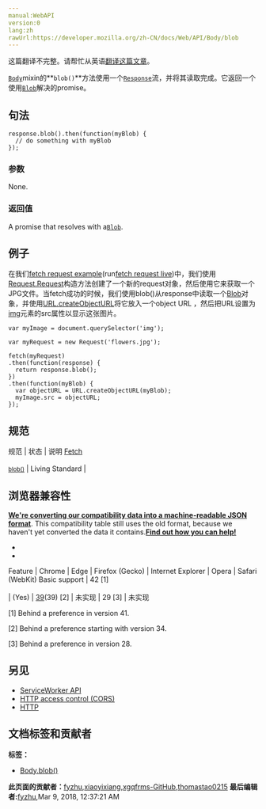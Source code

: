 ```yaml
---
manual:WebAPI
version:0
lang:zh
rawUrl:https://developer.mozilla.org/zh-CN/docs/Web/API/Body/blob
---
```




这篇翻译不完整。请帮忙从英语[翻译这篇文章](%23426 "")。






[`Body`](%2574 "Fetch API 中的 Body mixin 代表 代表响应/请求的正文，允许你声明其内容类型是什么以及应该如何处理。")mixin的**`blob()`**方法使用一个[`Response`](%3071 "Fetch API 的Response接口呈现了对一次请求的响应数据")流，并将其读取完成。它返回一个使用[`Blob`](%379 "Blob 对象表示一个不可变、原始数据的类文件对象。Blob 表示的不一定是JavaScript原生格式的数据。文件 接口基于Blob，继承了 blob 的功能并将其扩展使其支持用户系统上的文件。")解决的promise。


## 句法<a name="句法"></a>

```
response.blob().then(function(myBlob) {
  // do something with myBlob
});
```

### 参数<a name="参数"></a>


None.


### 返回值<a name="返回值"></a>


A promise that resolves with a[`Blob`](%379 "Blob 对象表示一个不可变、原始数据的类文件对象。Blob 表示的不一定是JavaScript原生格式的数据。文件 接口基于Blob，继承了 blob 的功能并将其扩展使其支持用户系统上的文件。").


## 例子<a name="例子"></a>


在我们[fetch request example](%23418 "")(run[fetch request live](%23419 ""))中，我们使用[Request.Request](%23427 "")构造方法创建了一个新的request对象，然后使用它来获取一个JPG文件。当fetch成功的时候，我们使用blob()从response中读取一个[Blob](%379 "")对象，并使用[URL.createObjectURL](%4145 "")将它放入一个object URL ，然后把URL设置为[img](%139 "")元素的src属性以显示这张图片。






```
var myImage = document.querySelector('img');

var myRequest = new Request('flowers.jpg');

fetch(myRequest)
.then(function(response) {
  return response.blob();
})
.then(function(myBlob) {
  var objectURL = URL.createObjectURL(myBlob);
  myImage.src = objectURL;
});
```

## 规范<a name="规范"></a>
规范 | 状态 | 说明 
[Fetch<br></br><small>blob()</small>](%23428 "") | Living Standard |  


## 浏览器兼容性<a name="浏览器兼容性"></a>


**[We&#39;re converting our compatibility data into a machine-readable JSON format](%3344 "")**. This compatibility table still uses the old format, because we haven&#39;t yet converted the data it contains.**[Find out how you can help!](%3392 "")**


* 
* 
Feature | Chrome | Edge | Firefox (Gecko) | Internet Explorer | Opera | Safari (WebKit) 
Basic support | 42 [1]<br></br> | (Yes) | [39](%4316 "Released on 2015-06-30.")(39) [2] | 未实现 | 29 [3] | 未实现 





[1] Behind a preference in version 41.



[2] Behind a preference starting with version 34.



[3] Behind a preference in version 28.


## 另见<a name="另见"></a>

* [ServiceWorker API](%4317 "")
* [HTTP access control (CORS)](%4318 "")
* [HTTP](%4319 "")



## 文档标签和贡献者
**标签：**
* [Body.blob()](%23429 "")

**此页面的贡献者：**[fyzhu](%23430 ""),[xiaoyixiang](%23431 ""),[xgqfrms-GitHub](%57 ""),[thomastao0215](%23432 "")
**最后编辑者:**[fyzhu](%23430 ""),<time>Mar 9, 2018, 12:37:21 AM</time>



